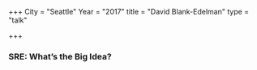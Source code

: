 +++
City = "Seattle"
Year = "2017"
title = "David Blank-Edelman"
type = "talk"

+++


<div class="span-15  ">
  <div class="span-15  last ">
  <h3>SRE: What’s the Big Idea?</h3>

  </div>
</div>
